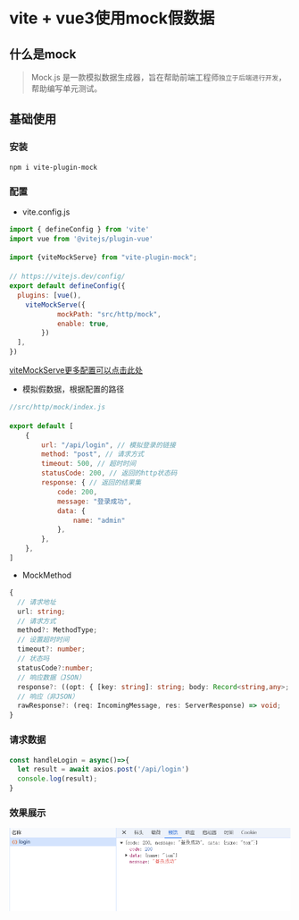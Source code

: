 # vite + vue3使用mock假数据

## 什么是mock

>Mock.js 是一款模拟数据生成器，旨在帮助前端工程师`独立于后端进行开发`，帮助编写单元测试。

## 基础使用

### 安装
```bash
npm i vite-plugin-mock
```

### 配置

- vite.config.js

```js
import { defineConfig } from 'vite'
import vue from '@vitejs/plugin-vue'

import {viteMockServe} from "vite-plugin-mock";

// https://vitejs.dev/config/
export default defineConfig({
  plugins: [vue(),
    viteMockServe({
			mockPath: "src/http/mock",
			enable: true,
		})
  ],
})

```
[viteMockServe更多配置可以点击此处](https://github.com/vbenjs/vite-plugin-mock/blob/main/README.zh_CN.md)

- 模拟假数据，根据配置的路径

```js
//src/http/mock/index.js

export default [
	{
		url: "/api/login", // 模拟登录的链接
		method: "post", // 请求方式
		timeout: 500, // 超时时间
		statusCode: 200, // 返回的http状态码
		response: { // 返回的结果集
			code: 200,
			message: "登录成功",
			data: {
				name: "admin"
			},
		},
	},
]

```


- MockMethod

```ts
{
  // 请求地址
  url: string;
  // 请求方式
  method?: MethodType;
  // 设置超时时间
  timeout?: number;
  // 状态吗
  statusCode?:number;
  // 响应数据（JSON）
  response?: ((opt: { [key: string]: string; body: Record<string,any>; query:  Record<string,any>, headers: Record<string, any>; }) => any) | any;
  // 响应（非JSON）
  rawResponse?: (req: IncomingMessage, res: ServerResponse) => void;
}
```

### 请求数据

```js
const handleLogin = async()=>{
  let result = await axios.post('/api/login')
  console.log(result);
}
```

### 效果展示

![](.\\images\\image.png)